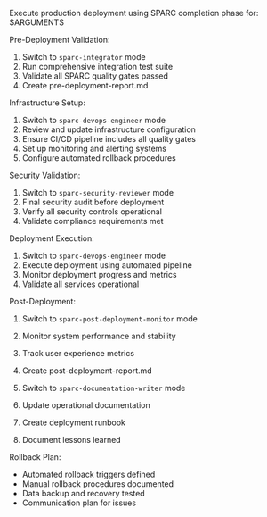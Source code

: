 Execute production deployment using SPARC completion phase for: $ARGUMENTS

Pre-Deployment Validation:
1. Switch to `sparc-integrator` mode
2. Run comprehensive integration test suite
3. Validate all SPARC quality gates passed
4. Create pre-deployment-report.md

Infrastructure Setup:
1. Switch to `sparc-devops-engineer` mode
2. Review and update infrastructure configuration
3. Ensure CI/CD pipeline includes all quality gates
4. Set up monitoring and alerting systems
5. Configure automated rollback procedures

Security Validation:
1. Switch to `sparc-security-reviewer` mode
2. Final security audit before deployment
3. Verify all security controls operational
4. Validate compliance requirements met

Deployment Execution:
1. Switch to `sparc-devops-engineer` mode
2. Execute deployment using automated pipeline
3. Monitor deployment progress and metrics
4. Validate all services operational

Post-Deployment:
1. Switch to `sparc-post-deployment-monitor` mode
2. Monitor system performance and stability
3. Track user experience metrics
4. Create post-deployment-report.md

1. Switch to `sparc-documentation-writer` mode
2. Update operational documentation
3. Create deployment runbook
4. Document lessons learned

Rollback Plan:
- Automated rollback triggers defined
- Manual rollback procedures documented
- Data backup and recovery tested
- Communication plan for issues
